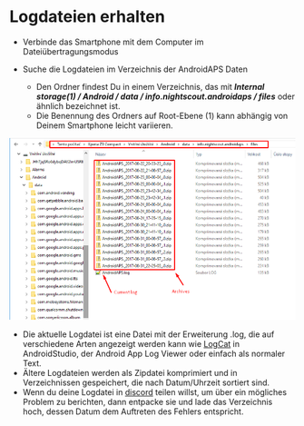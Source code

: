 # Logdateien erhalten

* Verbinde das Smartphone mit dem Computer im Dateiübertragungsmodus
* Suche die Logdateien im Verzeichnis der AndroidAPS Daten
    
    * Den Ordner findest Du in einem Verzeichnis, das mit ***Internal storage(1) / Android / data / info.nightscout.androidaps / files*** oder ähnlich bezeichnet ist.
    * Die Benennung des Ordners auf Root-Ebene (1) kann abhängig von Deinem Smartphone leicht variieren.

![Logdateien](../images/aapslog.png)

* Die aktuelle Logdatei ist eine Datei mit der Erweiterung .log, die auf verschiedene Arten angezeigt werden kann wie [LogCat](https://developer.android.com/studio/debug/am-logcat.html) in AndroidStudio, der Android App Log Viewer oder einfach als normaler Text. 
* Ältere Logdateien werden als Zipdatei komprimiert und in Verzeichnissen gespeichert, die nach Datum/Uhrzeit sortiert sind. 
* Wenn du deine Logdatei in [discord](https://discord.gg/4fQUWHZ4Mw) teilen willst, um über ein mögliches Problem zu berichten, dann entpacke sie und lade das Verzeichnis hoch, dessen Datum dem Auftreten des Fehlers entspricht.